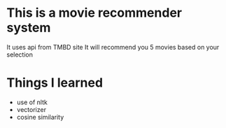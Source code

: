 # This is a movie recommender system 
It uses api from TMBD site
It will recommend you 5 movies based on your selection

# Things I learned
- use of nltk
- vectorizer
- cosine similarity

